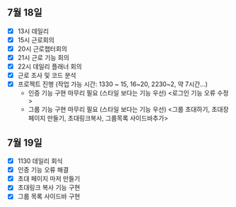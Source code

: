 ## 7월 18일

- [x] 13시 데일리
- [x] 15시 근로회의
- [x] 20시 근로챕터회의
- [x] 21시 근로 기능 회의
- [x] 22시 데일리 플래너 회의
- [x] 근로 조사 및 코드 분석
- [x] 프로젝트 진행 (작업 가능 시간: 1330 ~ 15, 16~20, 2230~2, 약 7시간...)
  - 인증 기능 구현 마무리 필요 (스타일 보다는 기능 우선) <로그인 기능 오류 수정>
  - 그룹 기능 구현 마무리 필요 (스타일 보다는 기능 우선) <그룹 초대하기, 초대장 페이지 만들기, 초대링크복사, 그룹목록 사이드바추가>


## 7월 19일

- [x] 1130 데일리 회식
- [x] 인증 기능 오류 해결
- [x] 초대 페이지 마저 만들기
- [x] 초대링크 복사 기능 구현
- [x] 그룹 목록 사이드바 구현
